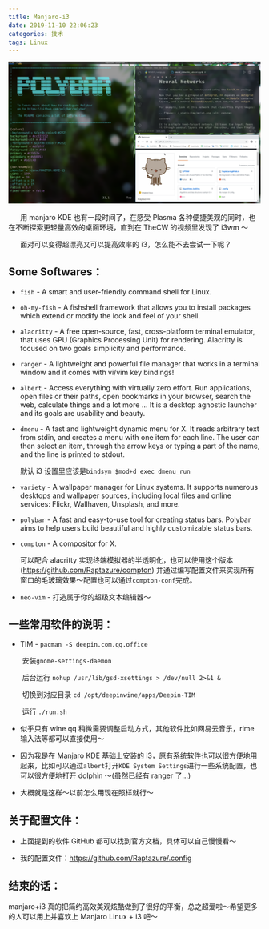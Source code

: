 ```yaml
---
title: Manjaro-i3
date: 2019-11-10 22:06:23
categories: 技术
tags: Linux
---
```


  <img src="manjaro-i3/Screenshot_20191110_223819.jpg" style="margin: 0 auto;">

&#160;&#160;&#160;&#160;&#160;&#160;用 manjaro KDE 也有一段时间了，在感受 Plasma 各种便捷美观的同时，也在不断探索更轻量高效的桌面环境，直到在 TheCW 的视频里发现了 i3wm ～

&#160;&#160;&#160;&#160;&#160;&#160;面对可以变得超漂亮又可以提高效率的 i3，怎么能不去尝试一下呢？

<!--more-->

## Some Softwares：

- `fish` - A smart and user-friendly command shell for Linux.

- `oh-my-fish` - A fishshell framework that allows you to install packages which extend or modify the look and feel of your shell.

- `alacritty` - A free open-source, fast, cross-platform terminal emulator, that uses GPU (Graphics Processing Unit) for rendering. Alacritty is focused on two goals simplicity and performance.

- `ranger` - A lightweight and powerful file manager that works in a terminal window and it comes with vi/vim key bindings!

- `albert` - Access everything with virtually zero effort. Run applications, open files or their paths, open bookmarks in your browser, search the web, calculate things and a lot more … It is a desktop agnostic launcher and its goals are usability and beauty.

- `dmenu` - A fast and lightweight dynamic menu for X. It reads arbitrary text from stdin, and creates a menu with one item for each line. The user can then select an item, through the arrow keys or typing a part of the name, and the line is printed to stdout.

  默认 i3 设置里应该是`bindsym $mod+d exec dmenu_run`

- `variety` - A wallpaper manager for Linux systems. It supports numerous desktops and wallpaper sources, including local files and online services: Flickr, Wallhaven, Unsplash, and more.

- `polybar` - A fast and easy-to-use tool for creating status bars. Polybar aims to help users build beautiful and highly customizable status bars.

- `compton` - A compositor for X.

  可以配合 alacritty 实现终端模拟器的半透明化，也可以使用这个版本 (https://github.com/Raptazure/compton) 并通过编写配置文件来实现所有窗口的毛玻璃效果～配置也可以通过`compton-conf`完成。

- `neo-vim` - 打造属于你的超级文本编辑器～

## 一些常用软件的说明：

- TIM - `pacman -S deepin.com.qq.office`

  ​ 安装`gnome-settings-daemon`

  ​ 后台运行 `nohup /usr/lib/gsd-xsettings > /dev/null 2>&1 &`

  ​ 切换到对应目录 `cd /opt/deepinwine/apps/Deepin-TIM`

  ​ 运行 `./run.sh`

- 似乎只有 wine qq 稍微需要调整启动方式，其他软件比如网易云音乐，rime 输入法等都可以直接使用～

- 因为我是在 Manjaro KDE 基础上安装的 i3，原有系统软件也可以很方便地用起来，比如可以通过`albert`打开`KDE System Settings`进行一些系统配置，也可以很方便地打开 dolphin ～(虽然已经有 ranger 了…)

- 大概就是这样～以前怎么用现在照样就行～

## 关于配置文件：

- 上面提到的软件 GitHub 都可以找到官方文档，具体可以自己慢慢看～

- 我的配置文件：https://github.com/Raptazure/.config

## 结束的话：

manjaro+i3 真的把简约高效美观炫酷做到了很好的平衡，总之超爱啦～希望更多的人可以用上并喜欢上 Manjaro Linux + i3 吧～

